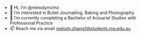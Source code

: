 - 👋 Hi, I’m @melodymzmz
- 👀 I’m interested in Bullet Journalling, Baking and Photography
- 🌱 I’m currently completing a Bachelor of Actuarial Studies with Professional Practice
- 📫 Reach me via email melody.zhang1@students.mq.edu.au

<!---
melodymzmz/melodymzmz is a ✨ special ✨ repository because its `README.md` (this file) appears on your GitHub profile.
You can click the Preview link to take a look at your changes.
--->
